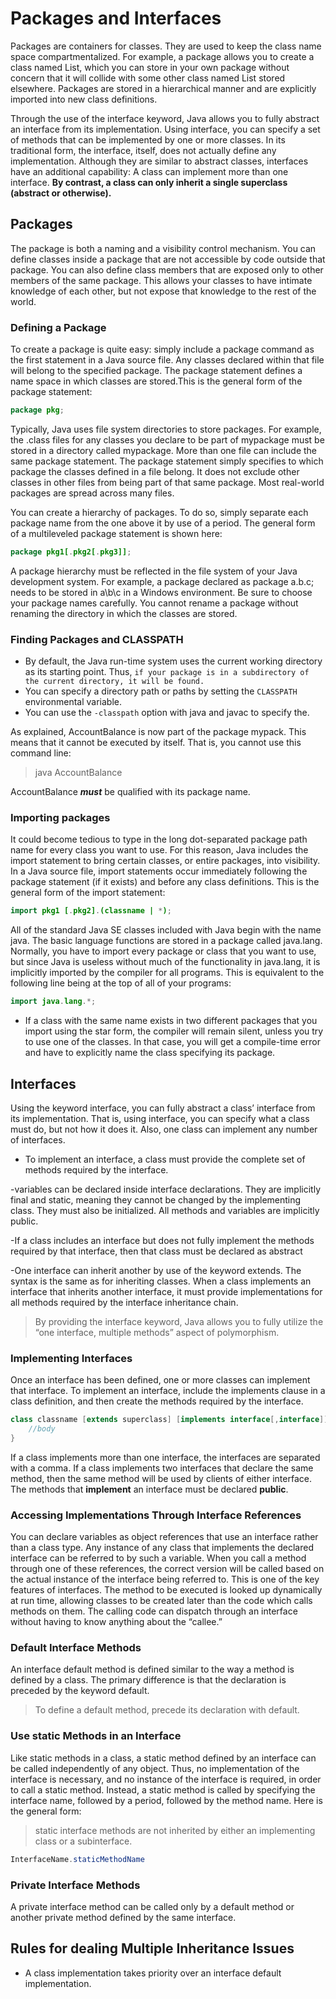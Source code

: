 # Packages and Interfaces

Packages are containers for classes. They are used to keep the class
name space compartmentalized. For example, a package allows you to create a
class named List, which you can store in your own package without concern
that it will collide with some other class named List stored elsewhere.
Packages are stored in a hierarchical manner and are explicitly imported into
new class definitions.

Through the use of the interface keyword, Java allows you to
fully abstract an interface from its implementation. Using interface, you can
specify a set of methods that can be implemented by one or more classes. In its
traditional form, the interface, itself, does not actually define any
implementation. Although they are similar to abstract classes, interfaces have
an additional capability: A class can implement more than one interface. **By contrast, a class can only inherit a single superclass (abstract or otherwise).**

## Packages

The package is both a
naming and a visibility control mechanism. You can define classes inside a
package that are not accessible by code outside that package. You can also
define class members that are exposed only to other members of the same
package. This allows your classes to have intimate knowledge of each other,
but not expose that knowledge to the rest of the world.

### Defining a Package

To create a package is quite easy: simply include a package command as the
first statement in a Java source file. Any classes declared within that file will
belong to the specified package. The package statement defines a name space
in which classes are stored.This is the general form of the package statement:

```java
package pkg;
```

Typically, Java uses file system directories to store packages.
For example, the .class files
for any classes you declare to be part of mypackage must be stored in a
directory called mypackage. More than one file can include the same package statement. The package
statement simply specifies to which package the classes defined in a file
belong. It does not exclude other classes in other files from being part of that
same package. Most real-world packages are spread across many files.

You can create a hierarchy of packages. To do so, simply separate each
package name from the one above it by use of a period. The general form of a
multileveled package statement is shown here:

```java
package pkg1[.pkg2[.pkg3]];
```

A package hierarchy must be reflected in the file system of your Java
development system. For example, a package declared as
package a.b.c;
needs to be stored in a\b\c in a Windows environment. Be sure to choose your
package names carefully. You cannot rename a package without renaming the
directory in which the classes are stored.

### Finding Packages and CLASSPATH

- By default, the Java run-time system uses the
current working directory as its starting point. Thus, `if your package is in a subdirectory of the current directory, it will be found.`
- You can specify a directory path or paths by setting the `CLASSPATH` environmental variable.
- You can use the `-classpath` option with java and javac to specify the.

As explained, AccountBalance is now part of the package mypack. This
means that it cannot be executed by itself. That is, you cannot use this
command line:

>java AccountBalance

AccountBalance ***must*** be qualified with its package name.

### Importing packages

It could become tedious to type in the long dot-separated package
path name for every class you want to use. For this reason, Java includes the
import statement to bring certain classes, or entire packages, into visibility.
In a Java source file, import statements occur immediately following the
package statement (if it exists) and before any class definitions. This is the
general form of the import statement:

```java
import pkg1 [.pkg2].(classname | *);
```

All of the standard Java SE classes included with Java begin with the name
java. The basic language functions are stored in a package called java.lang.
Normally, you have to import every package or class that you want to use, but
since Java is useless without much of the functionality in java.lang, it is
implicitly imported by the compiler for all programs. This is equivalent to the
following line being at the top of all of your programs:

```java
import java.lang.*;
```

- If a class with the same name exists in two different packages that you
import using the star form, the compiler will remain silent, unless you try to
use one of the classes. In that case, you will get a compile-time error and have
to explicitly name the class specifying its package.

## Interfaces

Using the keyword interface, you can fully abstract a class’ interface from its
implementation. That is, using interface, you can specify what a class must do,
but not how it does it. Also, one class can
implement any number of interfaces.

- To implement an interface, a class must provide the complete set of methods
required by the interface.

-variables can be declared inside interface
declarations. They are implicitly final and static, meaning they cannot be
changed by the implementing class. They must also be initialized. All methods
and variables are implicitly public.

-If a class includes an interface but does not fully implement the methods
required by that interface, then that class must be declared as abstract

-One interface can inherit another by use of the keyword extends. The syntax is
the same as for inheriting classes. When a class implements an interface that
inherits another interface, it must provide implementations for all methods
required by the interface inheritance chain.

> By providing the interface keyword, Java allows you to fully utilize the “one interface, multiple methods” aspect of polymorphism.

### Implementing Interfaces

Once an interface has been defined, one or more classes can implement that
interface. To implement an interface, include the implements clause in a class
definition, and then create the methods required by the interface.

```java
class classname [extends superclass] [implements interface[,interface]] {
    //body
}
```

If a class implements more than one interface, the interfaces are separated with
a comma. If a class implements two interfaces that declare the same method,
then the same method will be used by clients of either interface. The methods
that **implement** an interface must be declared **public**.

### Accessing Implementations Through Interface References

You can declare variables as object references that use an interface rather than
a class type. Any instance of any class that implements the declared interface
can be referred to by such a variable. When you call a method through one of
these references, the correct version will be called based on the actual instance
of the interface being referred to. This is one of the key features of interfaces.
The method to be executed is looked up dynamically at run time, allowing
classes to be created later than the code which calls methods on them. The
calling code can dispatch through an interface without having to know anything
about the “callee.”

### Default Interface Methods

An interface default method is defined similar to the way a method is defined
by a class. The primary difference is that the declaration is preceded by the
keyword default.

>To define a default method, precede its declaration with default.

### Use static Methods in an Interface

Like static methods in a class, a static method defined by
an interface can be called independently of any object. Thus, no
implementation of the interface is necessary, and no instance of the interface is
required, in order to call a static method. Instead, a static method is called by
specifying the interface name, followed by a period, followed by the method
name. Here is the general form:

> static interface methods are not inherited by either an implementing class or a subinterface.

```java
InterfaceName.staticMethodName
```

### Private Interface Methods

A private interface method can be called only by a default method or another private
method defined by the same interface.

## Rules for dealing Multiple Inheritance Issues

- A class implementation takes priority over an interface
default implementation.

